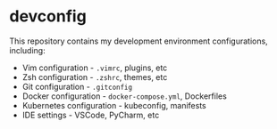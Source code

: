 # devconfig

This repository contains my development environment configurations, including:

- Vim configuration - `.vimrc`, plugins, etc
- Zsh configuration - `.zshrc`, themes, etc
- Git configuration - `.gitconfig`
- Docker configuration - `docker-compose.yml`, Dockerfiles
- Kubernetes configuration - kubeconfig, manifests
- IDE settings - VSCode, PyCharm, etc
